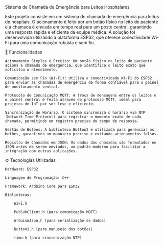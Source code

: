 Sistema de Chamada de Emergência para Leitos Hospitalares

Este projeto consiste em um sistema de chamada de emergência para leitos de hospitais. O acionamento é feito por um botão físico no leito do paciente e a chamada é enviada em tempo real para um posto central, garantindo uma resposta rápida e eficiente da equipe médica. A solução foi desenvolvida utilizando a plataforma ESP32, que oferece conectividade Wi-Fi para uma comunicação robusta e sem fio.

🌟 Funcionalidades

    Acionamento Simples e Preciso: Um botão físico no leito do paciente aciona a chamada de emergência, que identifica o leito exato que solicitou o atendimento.

    Comunicação sem Fio (Wi-Fi): Utiliza a conectividade Wi-Fi do ESP32 para enviar as chamadas de emergência de forma confiável para o painel de monitoramento central.

    Protocolo de Comunicação MQTT: A troca de mensagens entre os leitos e o painel central é feita através do protocolo MQTT, ideal para projetos de IoT por ser leve e eficiente.

    Sincronização de Horário: O sistema sincroniza o horário via NTP (Network Time Protocol) para registrar o momento exato de cada chamada, permitindo um registro preciso do tempo de resposta.

    Gestão de Botões: A biblioteca Button2 é utilizada para gerenciar os botões, garantindo um manuseio preciso e evitando acionamentos falsos.

    Registro de Chamadas em JSON: Os dados das chamadas são formatados em JSON antes de serem enviados, um padrão moderno para facilitar a integração com outras aplicações.

⚙️ Tecnologias Utilizadas

    Hardware: ESP32

    Linguagem de Programação: C++

    Framework: Arduino Core para ESP32

    Bibliotecas:

        WiFi.h

        PubSubClient.h (para comunicação MQTT)

        ArduinoJson.h (para serialização de dados)

        Button2.h (para manuseio dos botões)

        time.h (para sincronização NTP)
